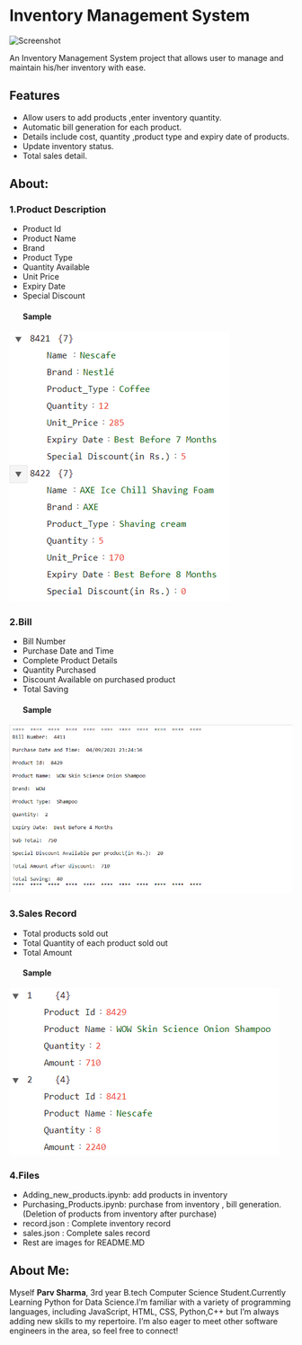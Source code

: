 # Inventory Management System 

![Screenshot](https://www.itarian.com/assets-new/images/inventory-management-system.png)

An Inventory Management System project that allows user to manage and maintain his/her inventory with ease.




## Features

- Allow users to add products ,enter inventory quantity.
- Automatic bill generation for each product.
- Details include cost, quantity ,product type and expiry date of products. 
- Update inventory status. 
- Total sales detail.

## About:
### 1.Product Description

- Product Id
- Product Name 
- Brand
- Product Type
- Quantity Available 
- Unit Price
- Expiry Date
- Special Discount
    #### Sample
![App Screenshot](https://github.com/Parv-Sharma0508/Inventory-Management-System/blob/main/Product%20Detail%20Image%20(%20for%20readme%20file).PNG)
### 2.Bill  

- Bill Number
- Purchase Date and Time 
- Complete Product Details
- Quantity Purchased
- Discount Available on purchased product
- Total Saving 
    #### Sample
![Screenshot](https://github.com/Parv-Sharma0508/Inventory-Management-System/blob/main/Bill%20Image%20(%20for%20readme%20file%20).PNG)
### 3.Sales Record
  - Total products sold out
  - Total Quantity of each product sold out
  - Total Amount 
    #### Sample
![Screenshot](https://github.com/Parv-Sharma0508/Inventory-Management-System/blob/main/Sales%20Detail%20Image%20(%20for%20readme%20file).PNG)

### 4.Files
   - Adding_new_products.ipynb:  add products in inventory
   - Purchasing_Products.ipynb: purchase from inventory , bill generation. (Deletion of products from inventory after purchase)
   - record.json : Complete inventory record
   - sales.json : Complete sales record
   - Rest are images for README.MD 


  ## About Me:
   Myself **Parv Sharma**, 3rd year B.tech Computer Science Student.Currently Learning Python for Data Science.I’m familiar with a variety of programming languages, including JavaScript, HTML, CSS, Python,C++ but I’m always adding new skills to my repertoire. I’m also eager to meet other software engineers in the area, so feel free to connect!  
   
